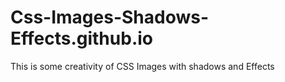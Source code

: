 # Css-Images-Shadows-Effects.github.io
This is some creativity of CSS Images with shadows and Effects
